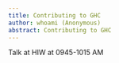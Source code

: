 ```yaml
---
title: Contributing to GHC
author: whoami (Anonymous)
abstract: Contributing to GHC
---
```


Talk at HIW at 0945-1015 AM
